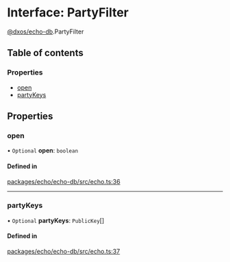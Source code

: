 # Interface: PartyFilter

[@dxos/echo-db](../modules/dxos_echo_db.md).PartyFilter

## Table of contents

### Properties

- [open](dxos_echo_db.PartyFilter.md#open)
- [partyKeys](dxos_echo_db.PartyFilter.md#partykeys)

## Properties

### open

• `Optional` **open**: `boolean`

#### Defined in

[packages/echo/echo-db/src/echo.ts:36](https://github.com/dxos/dxos/blob/e3b936721/packages/echo/echo-db/src/echo.ts#L36)

___

### partyKeys

• `Optional` **partyKeys**: `PublicKey`[]

#### Defined in

[packages/echo/echo-db/src/echo.ts:37](https://github.com/dxos/dxos/blob/e3b936721/packages/echo/echo-db/src/echo.ts#L37)
